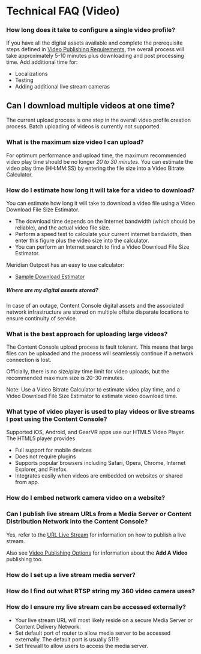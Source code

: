 # Technical FAQ (Video)

### How long does it take to configure a single video profile?

If you have all the digital assets available and complete the prerequisite steps defined in [Video Publishing Requirements](videopublishrequirements.md), the overall process will take approximately 5-10 minutes plus downloading and post processing time. Add additional time for:

* Localizations
* Testing
* Adding additional live stream cameras

## Can I download multiple videos at one time?

The current upload process is one step in the overall video profile creation process. Batch uploading of videos is currently not supported.  

### What is the maximum size video I can upload?

For optimum performance and upload time, the maximum recommended video play time should be no longer *20 to 30 minutes*. You can estimate the video play time (HH:MM:SS) by entering the file size into a Video Bitrate Calculator.  
### How do I estimate how long it will take for a video to download?

You can estimate how long it will take to download a video file using a Video Download File Size Estimator.

* The download time depends on the Internet bandwidth (which should be reliable), and the actual video file size.
* Perform a speed test to calculate your current internet bandwidth, then enter this figure plus the video size into the calculator.
* You can perform an Internet search to find a Video Download File Size Estimator.  

Meridian Outpost has an easy to use calculator:

* [Sample Download Estimator](http://www.meridianoutpost.com/resources/etools/calculators/calculator-file-download-time.php "Download Estimator")

##### Where are my digital assets stored?

In case of an outage, Content Console digital assets and the associated network infrastructure are stored on multiple offsite disparate locations to ensure continuity of service.

### What is the best approach for uploading large videos?

The Content Console upload process is fault tolerant. This means that large files can be uploaded and the process will seamlessly continue if a network connection is lost.

Officially, there is no size/play time limit for video uploads, but the recommended maximum size is 20-30 minutes.

Note: Use a Video Bitrate Calculator to estimate video play time, and a Video Download File Size Estimator to estimate video download time.

### What type of video player is used to play videos or live streams I post using the Content Console?

Supported iOS, Android, and GearVR apps use our HTML5 Video Player. The HTML5 player provides

* Full support for mobile devices    
* Does not require plugins
* Supports popular browsers including Safari, Opera, Chrome, Internet Explorer, and Firefox.
* Integrates easily when videos are embedded on websites or shared from app.

### How do I embed network camera video on a website?

### Can I publish live stream URLs from a Media Server or Content Distribution Network into the Content Console?

Yes, refer to the [URL Live Stream](publishlivestream.md) for information on how to publish a live stream.

Also see [Video Publishing Options](videopublishingoptions.md) for information about the **Add A Video** publishing too.

### How do I set up a live stream media server?

### How do I find out what RTSP string my 360 video camera uses?

### How do I ensure my live stream can be accessed externally?

* Your live stream URL will most likely reside on a secure Media Server or Content Delivery Network.
* Set default port of router to allow media server to be accessed externally. The default port is usually 5119.
* Set firewall to allow users to access the media server.
